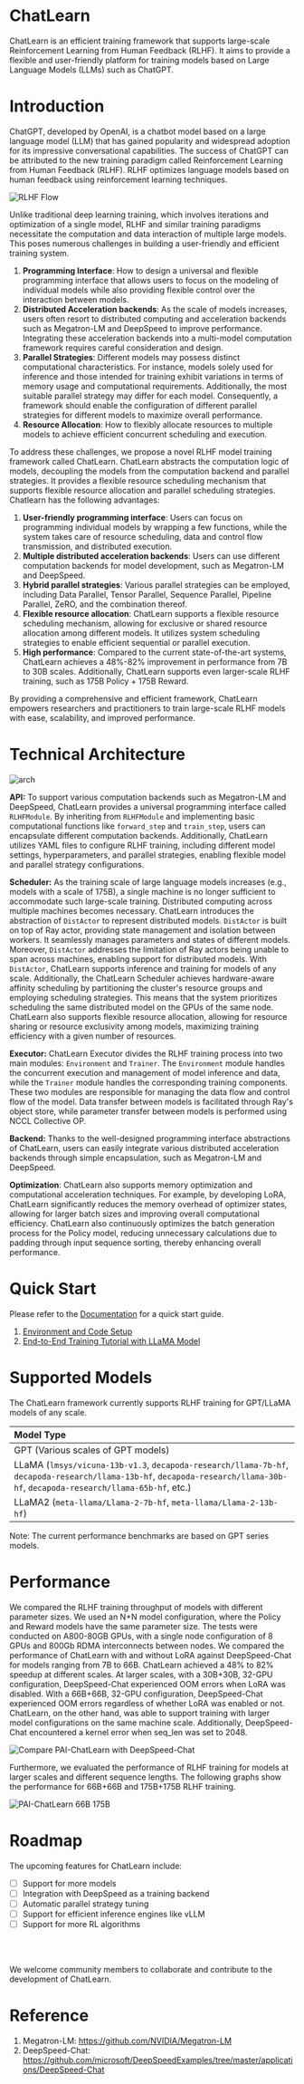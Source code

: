 # ChatLearn

ChatLearn is an efficient training framework that supports large-scale Reinforcement Learning from Human Feedback (RLHF). It aims to provide a flexible and user-friendly platform for training models based on Large Language Models (LLMs) such as ChatGPT.

# Introduction

ChatGPT, developed by OpenAI, is a chatbot model based on a large language model (LLM) that has gained popularity and widespread adoption for its impressive conversational capabilities. The success of ChatGPT can be attributed to the new training paradigm called Reinforcement Learning from Human Feedback (RLHF). RLHF optimizes language models based on human feedback using reinforcement learning techniques.


![RLHF Flow](../images/rlhf.png)


Unlike traditional deep learning training, which involves iterations and optimization of a single model, RLHF and similar training paradigms necessitate the computation and data interaction of multiple large models. This poses numerous challenges in building a user-friendly and efficient training system.

1. **Programming Interface**: How to design a universal and flexible programming interface that allows users to focus on the modeling of individual models while also providing flexible control over the interaction between models.
2. **Distributed Acceleration backends**: As the scale of models increases, users often resort to distributed computing and acceleration backends such as Megatron-LM and DeepSpeed to improve performance. Integrating these acceleration backends into a multi-model computation framework requires careful consideration and design.
3. **Parallel Strategies**: Different models may possess distinct computational characteristics. For instance, models solely used for inference and those intended for training exhibit variations in terms of memory usage and computational requirements. Additionally, the most suitable parallel strategy may differ for each model. Consequently, a framework should enable the configuration of different parallel strategies for different models to maximize overall performance.
4. **Resource Allocation**: How to flexibly allocate resources to multiple models to achieve efficient concurrent scheduling and execution.

To address these challenges, we propose a novel RLHF model training framework called ChatLearn. ChatLearn abstracts the computation logic of models, decoupling the models from the computation backend and parallel strategies. It provides a flexible resource scheduling mechanism that supports flexible resource allocation and parallel scheduling strategies. Chatlearn has the following advantages:

1. **User-friendly programming interface**: Users can focus on programming individual models by wrapping a few functions, while the system takes care of resource scheduling, data and control flow transmission, and distributed execution.
2. **Multiple distributed acceleration backends**: Users can use different computation backends for model development, such as Megatron-LM and DeepSpeed.
3. **Hybrid parallel strategies**: Various parallel strategies can be employed, including Data Parallel, Tensor Parallel, Sequence Parallel, Pipeline Parallel, ZeRO, and the combination thereof.
4. **Flexible resource allocation**: ChatLearn supports a flexible resource scheduling mechanism, allowing for exclusive or shared resource allocation among different models. It utilizes system scheduling strategies to enable efficient sequential or parallel execution.
5. **High performance**: Compared to the current state-of-the-art systems, ChatLearn achieves a 48%-82% improvement in performance from 7B to 30B scales. Additionally, ChatLearn supports even larger-scale RLHF training, such as 175B Policy + 175B Reward.

By providing a comprehensive and efficient framework, ChatLearn empowers researchers and practitioners to train large-scale RLHF models with ease, scalability, and improved performance.

# Technical Architecture

![arch](../images/arch.jpg)

**API:** To support various computation backends such as Megatron-LM and DeepSpeed, ChatLearn provides a universal programming interface called `RLHFModule`. By inheriting from `RLHFModule` and implementing basic computational functions like `forward_step` and `train_step`, users can encapsulate different computation backends. Additionally, ChatLearn utilizes YAML files to configure RLHF training, including different model settings, hyperparameters, and parallel strategies, enabling flexible model and parallel strategy configurations.

**Scheduler:** As the training scale of large language models increases (e.g., models with a scale of 175B), a single machine is no longer sufficient to accommodate such large-scale training. Distributed computing across multiple machines becomes necessary. ChatLearn introduces the abstraction of `DistActor` to represent distributed models. `DistActor` is built on top of Ray actor, providing state management and isolation between workers. It seamlessly manages parameters and states of different models. Moreover, `DistActor` addresses the limitation of Ray actors being unable to span across machines, enabling support for distributed models. With `DistActor`, ChatLearn supports inference and training for models of any scale. 
Additionally, the ChatLearn Scheduler achieves hardware-aware affinity scheduling by partitioning the cluster's resource groups and employing scheduling strategies. This means that the system prioritizes scheduling the same distributed model on the GPUs of the same node.
ChatLearn also supports flexible resource allocation, allowing for resource sharing or resource exclusivity among models, maximizing training efficiency with a given number of resources.

**Executor:** ChatLearn Executor divides the RLHF training process into two main modules: `Environment` and `Trainer`. The `Environment` module handles the concurrent execution and management of model inference and data, while the `Trainer` module handles the corresponding training components. These two modules are responsible for managing the data flow and control flow of the model. Data transfer between models is facilitated through Ray's object store, while parameter transfer between models is performed using NCCL Collective OP.


**Backend:** Thanks to the well-designed programming interface abstractions of ChatLearn, users can easily integrate various distributed acceleration backends through simple encapsulation, such as Megatron-LM and DeepSpeed.

**Optimization**: ChatLearn also supports memory optimization and computational acceleration techniques. For example, by developing LoRA, ChatLearn significantly reduces the memory overhead of optimizer states, allowing for larger batch sizes and improving overall computational efficiency. ChatLearn also continuously optimizes the batch generation process for the Policy model, reducing unnecessary calculations due to padding through input sequence sorting, thereby enhancing overall performance.


# Quick Start

Please refer to the [Documentation](https://chatlearn.readthedocs.io/zh/latest/) for a quick start guide.

1. [Environment and Code Setup](installation.md)
2. [End-to-End Training Tutorial with LLaMA Model](tutorial.md)

# Supported Models

The ChatLearn framework currently supports RLHF training for GPT/LLaMA models of any scale.


| Model Type                                                                                                                                                                  |
|:-----------------------------------------------------------------------------------------------------------------------------------------------------------------------------|
| GPT (Various scales of GPT models)                                                                                                                                                        |
| LLaMA (`lmsys/vicuna-13b-v1.3`, `decapoda-research/llama-7b-hf`, `decapoda-research/llama-13b-hf`, `decapoda-research/llama-30b-hf`, `decapoda-research/llama-65b-hf`, etc.) |
| LLaMA2 (`meta-llama/Llama-2-7b-hf`, `meta-llama/Llama-2-13b-hf`)                                                                                                             |

Note: The current performance benchmarks are based on GPT series models.

# Performance

We compared the RLHF training throughput of models with different parameter sizes. We used an N+N model configuration, where the Policy and Reward models have the same parameter size. The tests were conducted on A800-80GB GPUs, with a single node configuration of 8 GPUs and 800Gb RDMA interconnects between nodes. We compared the performance of ChatLearn with and without LoRA against DeepSpeed-Chat for models ranging from 7B to 66B. ChatLearn achieved a 48% to 82% speedup at different scales. At larger scales, with a 30B+30B, 32-GPU configuration, DeepSpeed-Chat experienced OOM errors when LoRA was disabled. With a 66B+66B, 32-GPU configuration, DeepSpeed-Chat experienced OOM errors regardless of whether LoRA was enabled or not. ChatLearn, on the other hand, was able to support training with larger model configurations on the same machine scale. Additionally, DeepSpeed-Chat encountered a kernel error when seq_len was set to 2048.

![Compare PAI-ChatLearn with DeepSpeed-Chat](../images/gpt-perf-cmp.png)

Furthermore, we evaluated the performance of RLHF training for models at larger scales and different sequence lengths. The following graphs show the performance for 66B+66B and 175B+175B RLHF training.

![PAI-ChatLearn 66B 175B](../images/gpt-perf-66-175.png)

# Roadmap

The upcoming features for ChatLearn include:
- [ ] Support for more models
- [ ] Integration with DeepSpeed as a training backend
- [ ] Automatic parallel strategy tuning
- [ ] Support for efficient inference engines like vLLM
- [ ] Support for more RL algorithms

<br><br>

We welcome community members to collaborate and contribute to the development of ChatLearn.


# Reference

1. Megatron-LM: https://github.com/NVIDIA/Megatron-LM
2. DeepSpeed-Chat: https://github.com/microsoft/DeepSpeedExamples/tree/master/applications/DeepSpeed-Chat
